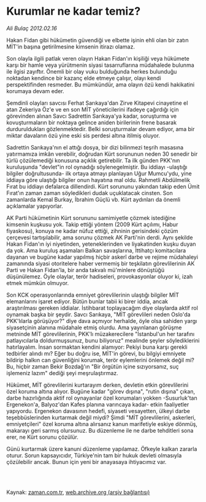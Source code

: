 # Kurumlar ne kadar temiz?

*Ali Bulaç 2012.02.16*

<td class="columnist-detail">
<p>Hakan Fidan gibi hükümetin güvendiği ve elbette işinin ehli olan bir zatın MİT'in başına getirilmesine kimsenin itirazı olamaz.</p>
<p>
<div id="haberMetinDiv">
<p>Son olayla ilgili patlak veren olayın Hakan Fidan'ın kişiliği veya hükümete karşı bir hamle veya yürütmenin siyasi tasarruflarına müdahalede bulunma ile ilgisi zayıftır. Önemli bir olay vuku bulduğunda herkes bulunduğu noktadan kendince bir kazanç elde etmeye çalışır, olayı kendi perspektifinden resmeder. Bu mümkündür, ama olayın özü kendi hakikatini korumaya devam eder.
<p>Şemdinli olayları savcısı Ferhat Sarıkaya'dan Zirve Kitapevi cinayetine el atan Zekeriya Öz'e ve en son MİT yöneticilerini ifadeye çağırdığı için görevinden alınan Savcı Sadrettin Sarıkaya'ya kadar, soruşturma ve kovuşturmaların bir noktaya gelince aniden birilerinin frene basarak durduruldukları gözlenmektedir. Belki soruşturmalar devam ediyor, ama bir miktar davaların özü yine eski sis perdesi altına itilmiş oluyor.
<p>Sadrettin Sarıkaya'nın el attığı dosya, bir dizi bilinmezi teşrih masasına yatırmamıza imkân verebilir, doğrudan Kürt sorununun neden 30 senedir bir türlü çözülemediği konusuna açıklık getirebilir. Ta ilk günden PKK'nın kuruluşunda "devlet"in rol oynadığı söylenegelmiştir. Bu iddiayı -ulaştığı bilgiler doğrultusunda- ilk ortaya atmayı planlayan Uğur Mumcu'ydu, yine iddiaya göre ulaştığı bilgiler onun hayatına mal oldu. Rahmetli Abdülmelik Fırat bu iddiayı defalarca dillendirdi. Kürt sorununu yakından takip eden Ümit Fırat'ın zaman zaman söyledikleri dudak uçuklatacak cinsten. Son zamanlarda Kemal Burkay, İbrahim Güçlü vb. Kürt aydınları da önemli açıklamalar yapıyorlar.
<p>AK Parti hükümetinin Kürt sorununu samimiyetle çözmek istediğine kimsenin kuşkusu yok. Takip ettiği yöntem (2009 Kürt açılımı, Habur fiyaskosu), konuya ne kadar nüfuz ettiği, zihninin gerisindeki çözüm çerçevesi tartışılabilir, ama sorunu çözmek AK Parti'nin derdi. Aynı şekilde Hakan Fidan'ın iyi niyetinden, yeteneklerinden ve liyakatinden kuşku duyan da yok. Ama kuruluş aşamaları Balkan savaşlarına, İttihatçı komitacılara dayanan ve bugüne kadar yapılmış hiçbir askerî darbe ve rejime müdahaleyi zamanında siyasi otoritelere haber vermemiş bir teşkilatın görevlilerinin AK Parti ve Hakan Fidan'la, bir anda takvalı mü'minlere dönüştüğü düşünülemez. Öyle olaylar, terör hadiseleri, provokasyonlar oluyor ki, izah etmek mümkün olmuyor.
<p>Son KCK operasyonlarında emniyet görevlilerinin ulaştığı bilgiler MİT elemanlarını işaret ediyor. Bütün bunlar tabii ki birer iddia, ancak araştırılması gereken iddialar. İstihbarat toplayacağım diye olaylarda aktif rol oynamak başka bir şeydir. Savcı Sarıkaya, "MİT görevlileri neden Oslo'da PKK'lılarla görüşüyor?" diye dava açmıyor herhalde, öyle olsa sahiden yargı siyasetçinin alanına müdahale etmiş olurdu. Ama yayınlanan görüşme metninde MİT görevlilerinin, PKK'lı müzakerecilere "İstanbul'un her tarafını patlayıcılarla doldurmuşsunuz, bunu biliyoruz" mealinde şeyler söylediklerini hatırlayalım. İnsan sormaktan kendini alamıyor: Pekiyi buna karşı gerekli tedbirler alındı mı? Eğer bu doğru ise, MİT'in görevi, bu bilgiyi emniyete bildirip halkın can güvenliğini korumak, terör eylemlerini önlemek değil mi? Bu, hiçbir zaman Bekir Bozdağ'ın "Bir örgütün içine sızıyorsanız, suç işlemeniz lazım" dediği şeyi meşrulaştırmaz.
<p>Hükümet, MİT görevlilerini kurtarayım derken, devletin etkin görevlilerini özel koruma altına alıyor. Bugüne kadar "görev dışına", "rutin dışına" çıkan, darbe hazırlığında aktif rol oynayanlar özel korumaları yokken -Susurluk'tan Ergenekon'a, Balyoz'dan Kafes planına varıncaya kadar- etkin faaliyetler yapıyordu. Ergenekon davasının hedefi, siyaseti vesayetten, ülkeyi darbe teşebbüslerinden kurtarmak değil miydi? Şimdi "MİT görevlilerini, askerleri, emniyetçileri" özel koruma altına alırsanız kanun marifetiyle eskiye dönmüş, makarayı geri sarmış olursunuz. Bu düzenleme ile ne darbe tehditleri sona erer, ne Kürt sorunu çözülür.
<p>Günü kurtarmak üzere kanuni düzenleme yapılamaz. Öfkeyle kalkan zararla oturur. Sorun kapsayıcıdır, Türkiye'nin tam bir hukuk devleti olmasıyla çözülebilir ancak. Bunun için yeni bir anayasaya ihtiyacımız var. </p></p></p></p></p></p></p></div>
</p>


<p><br>
		 </br></p></td>

Kaynak: [zaman.com.tr](http://zaman.com.tr/yazar.do?yazino=1245931), [web.archive.org (arşiv bağlantısı)](http://web.archive.org/web/20120219232026/http://zaman.com.tr:80/yazar.do?yazino=1245931)
